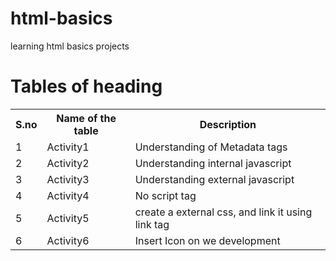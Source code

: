# html-basics
learning html basics projects

# Tables of heading

<table>
  <tr>
    <th>S.no</th>
    <th>Name of the table</th>
    <th>Description</th>
    <tr>
      <td>1</td>
      <td>Activity1</td>
      <td>Understanding of Metadata tags</td>
    </tr>
  <tr>
      <td>2</td>
      <td>Activity2</td>
      <td>Understanding internal javascript</td>
    </tr>
  <tr>
      <td>3</td>
      <td>Activity3</td>
      <td>Understanding external javascript</td>
    </tr>
  <tr>
      <td>4</td>
      <td>Activity4</td>
      <td>No script tag</td>
    </tr>
    <tr>
      <td>5</td>
      <td>Activity5</td>
      <td>create a external css, and link it using link tag</td>
    </tr>
    <tr>
      <td>6</td>
      <td>Activity6</td>
      <td>Insert Icon on we development</td>
    </tr>
  </tr>
</table>
